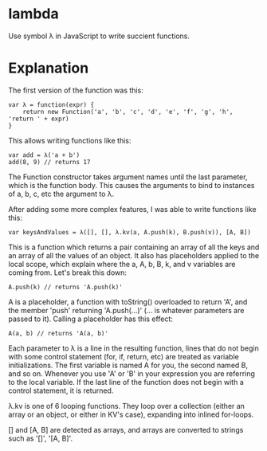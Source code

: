 # lambda
Use symbol λ in JavaScript to write succient functions.
# Explanation
The first version of the function was this:
~~~
var λ = function(expr) {
	return new Function('a', 'b', 'c', 'd', 'e', 'f', 'g', 'h', 'return ' + expr)
}
~~~
This allows writing functions like this:
~~~
var add = λ('a + b')
add(8, 9) // returns 17
~~~
The Function constructor takes argument names until the last parameter, which is the function body. This causes the arguments to bind to instances of a, b, c, etc the argument to λ.

After adding some more complex features, I was able to write functions like this:

~~~
var keysAndValues = λ([], [], λ.kv(a, A.push(k), B.push(v)), [A, B])
~~~

This is a function which returns a pair containing an array of all the keys and an array of all the values of an object. It also has placeholders applied to the local scope, which explain where the a, A, b, B, k, and v variables are coming from. Let's break this down:
~~~
A.push(k) // returns 'A.push(k)'
~~~
A is a placeholder, a function with toString() overloaded to return 'A', and the member 'push' returning 'A.push(...)' (... is whatever parameters are passed to it). Calling a placeholder has this effect:
~~~
A(a, b) // returns 'A(a, b)'
~~~
Each parameter to λ is a line in the resulting function, lines that do not begin with some control statement (for, if, return, etc) are treated as variable initializations. The first variable is named A for you, the second named B, and so on. Whenever you use 'A' or 'B' in your expression you are referring to the local variable. If the last line of the function does not begin with a control statement, it is returned.

λ.kv is one of 6 looping functions. They loop over a collection (either an array or an object, or either in KV's case), expanding into inlined for-loops.

[] and [A, B] are detected as arrays, and arrays are converted to strings such as '[]', '[A, B]'.
